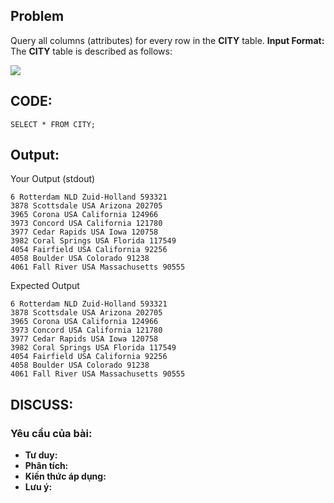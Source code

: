 ## Problem
Query all columns (attributes) for every row in the **CITY** table.
 **Input Format:**
The **CITY** table is described as follows:

![](https://s3.amazonaws.com/hr-challenge-images/8137/1449729804-f21d187d0f-CITY.jpg)

## CODE:

    SELECT * FROM CITY;
    
## Output:
Your Output (stdout)

    6 Rotterdam NLD Zuid-Holland 593321 
    3878 Scottsdale USA Arizona 202705 
    3965 Corona USA California 124966 
    3973 Concord USA California 121780 
    3977 Cedar Rapids USA Iowa 120758 
    3982 Coral Springs USA Florida 117549 
    4054 Fairfield USA California 92256 
    4058 Boulder USA Colorado 91238 
    4061 Fall River USA Massachusetts 90555
    
Expected Output

    6 Rotterdam NLD Zuid-Holland 593321 
    3878 Scottsdale USA Arizona 202705 
    3965 Corona USA California 124966 
    3973 Concord USA California 121780 
    3977 Cedar Rapids USA Iowa 120758 
    3982 Coral Springs USA Florida 117549 
    4054 Fairfield USA California 92256 
    4058 Boulder USA Colorado 91238 
    4061 Fall River USA Massachusetts 90555
    

## DISCUSS:
### Yêu cầu của bài: 
- **Tư duy:** 
- **Phân tích:**
- **Kiến thức áp dụng:**
- **Lưu ý:**

